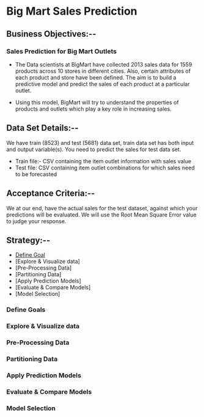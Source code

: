 # Big Mart Sales Prediction
## Business Objectives:-- 
### Sales Prediction for Big Mart Outlets
- The Data scientists at BigMart have collected 2013 sales data for 1559 products across 10 stores in different cities. Also, certain attributes of each product and store have been defined. The aim is to build a predictive model and predict the sales of each product at a particular outlet.

- Using this model, BigMart will try to understand the properties of products and outlets which play a key role in increasing sales.

## Data Set Details:-- 
We have train (8523) and test (5681) data set, train data set has both input and output variable(s). You need to predict the sales for test data set.

- Train file:- CSV containing the item outlet information with sales value
- Test file: CSV containing item outlet combinations for which sales need to be forecasted

## Acceptance Criteria:--
We at our end, have the actual sales for the test dataset, against which your predictions will be evaluated. We will use the Root Mean Square Error value to judge your response.

## Strategy:--
- [Define Goal](https://github.com/chetansy/Project_Bigmart/blob/master/README.md#define-goals)
- [Explore & Visualize data]
- [Pre-Processing Data]
- [Partitioning Data]
- [Apply Prediction Models]
- [Evaluate & Compare Models]
- [Model Selection]

### Define Goals
### Explore & Visualize data
### Pre-Processing Data
### Partitioning Data
### Apply Prediction Models
### Evaluate & Compare Models
### Model Selection
